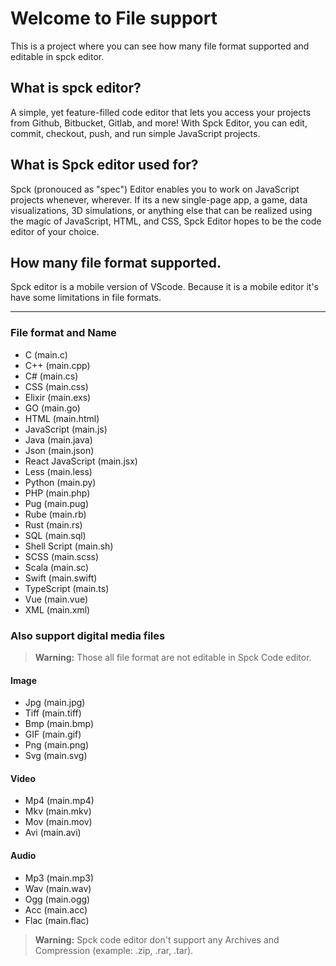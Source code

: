 # Welcome to **File support**
This is a project where you can see how many file format supported and editable in spck editor. 

## What is spck editor?
A simple, yet feature-filled code editor that lets you access your projects from Github, Bitbucket, Gitlab, and more! With Spck Editor, you can edit, commit, checkout, push, and run simple JavaScript projects.

## What is Spck editor used for?
Spck (pronouced as "spec") Editor enables you to work on JavaScript projects whenever, wherever. If its a new single-page app, a game, data visualizations, 3D simulations, or anything else that can be realized using the magic of JavaScript, HTML, and CSS, Spck Editor hopes to be the code editor of your choice.

## How many file format supported.
Spck editor is a mobile version of VScode. Because it is a mobile editor it's have some limitations in file formats.

---
### File format and Name

* C (main.c)
* C++ (main.cpp)
* C# (main.cs)
* CSS (main.css)
* Elixir (main.exs)
* GO (main.go)
* HTML (main.html)
* JavaScript (main.js)
* Java (main.java)
* Json (main.json)
* React JavaScript (main.jsx)
* Less (main.less)
* Python (main.py)
* PHP (main.php)
* Pug (main.pug)
* Rube (main.rb)
* Rust (main.rs)
* SQL (main.sql)
* Shell Script (main.sh)
* SCSS (main.scss)
* Scala (main.sc)
* Swift (main.swift)
* TypeScript (main.ts)
* Vue (main.vue)
* XML (main.xml)


### Also support digital media files
> **Warning:** Those all file format are not editable in Spck Code editor.

#### Image
* Jpg (main.jpg)
* Tiff (main.tiff)
* Bmp (main.bmp)
* GIF (main.gif)
* Png (main.png)
* Svg (main.svg)

#### Video

* Mp4 (main.mp4)
* Mkv (main.mkv)
* Mov (main.mov)
* Avi (main.avi)

#### Audio

* Mp3 (main.mp3)
* Wav (main.wav)
* Ogg (main.ogg)
* Acc (main.acc)
* Flac (main.flac)

> **Warning:** Spck code editor don't support any Archives and Compression (example: .zip, .rar, .tar).
